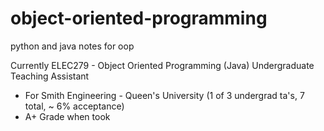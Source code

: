 # object-oriented-programming
python and java notes for oop

Currently ELEC279 - Object Oriented Programming (Java) Undergraduate Teaching Assistant
- For Smith Engineering - Queen's University (1 of 3 undergrad ta's, 7 total, ~ 6% acceptance)
- A+ Grade when took
